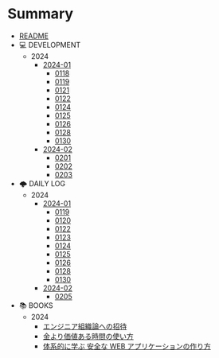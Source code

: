 # Summary

- [README](README.md)
- 💻 DEVELOPMENT
  - 2024
    - [2024-01](dev24/202401.md)
      - [0118](dev24/01/0118.md)
      - [0119](dev24/01/0119.md)
      - [0121](dev24/01/0121.md)
      - [0122](dev24/01/0122.md)
      - [0124](dev24/01/0124.md)
      - [0125](dev24/01/0125.md)
      - [0126](dev24/01/0126.md)
      - [0128](dev24/01/0128.md)
      - [0130](dev24/01/0130.md)
    - [2024-02](dev24/202402.md)
      - [0201](dev24/02/0201.md)
      - [0202](dev24/02/0202.md)
      - [0203](dev24/02/0203.md)
- 🌩 DAILY LOG
  - 2024
    - [2024-01](any24/202401.md)
      - [0119](any24/01/0119.md)
      - [0120](any24/01/0120.md)
      - [0122](any24/01/0122.md)
      - [0123](any24/01/0123.md)
      - [0124](any24/01/0124.md)
      - [0125](any24/01/0125.md)
      - [0126](any24/01/0126.md)
      - [0128](any24/01/0128.md)
      - [0130](any24/01/0130.md)
    - [2024-02](dev24/202402.md)
      - [0205](dev24/02/0205.md)
- 📚 BOOKS
  - 2024
    - [エンジニア組織論への招待](books/engineering_organization_theory.md)
    - [金より価値ある時間の使い方](books/how_to_live_on_24_hours_a_day.md)
    - [体系的に学ぶ 安全な WEB アプリケーションの作り方](books/learn_howto_create_web_applications_systematically.md)
